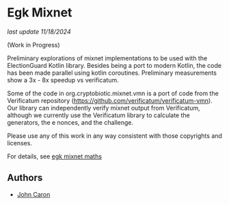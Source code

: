 # Egk Mixnet

_last update 11/18/2024_

(Work in Progress)

Preliminary explorations of mixnet implementations to be used with the ElectionGuard Kotlin library. 
Besides being a port to modern Kotlin, the code has been made parallel using kotlin coroutines.
Preliminary measurements show a 3x - 8x speedup vs verificatum.

Some of the code in org.cryptobiotic.mixnet.vmn is a port of code from the Verificatum repository
(https://github.com/verificatum/verificatum-vmn). Our library can independently verify mixnet output from Verificatum,
although we currently use the Verificatum library to calculate the generators, the e nonces, and the challenge.

Please use any of this work in any way consistent with those copyrights and licenses.

For details, see [egk mixnet maths](docs/mixnet_maths.pdf)

## Authors
- [John Caron](https://github.com/JohnLCaron)